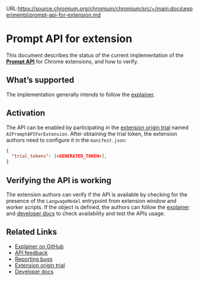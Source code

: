 URL:https://source.chromium.org/chromium/chromium/src/+/main:docs\experiments\prompt-api-for-extension.md
# Prompt API for extension

This document describes the status of the current implementation of the
[**Prompt API**](https://github.com/webmachinelearning/prompt-api) for Chrome
extensions, and how to verify.

## What’s supported

The implementation generally intends to follow the
[explainer](https://github.com/explainers-by-googlers/prompt-api).

## Activation

The API can be enabled by participating in the
[extension origin trial](https://developer.chrome.com/blog/prompt-api-origin-trial)
named `AIPromptAPIForExtension`. After obtaining the trial token, the
extension authors need to configure it in the `manifest.json`:

```json
{
  "trial_tokens": [<GENERATED_TOKEN>],
}
```

## Verifying the API is working

The extension authors can verify if the API is available by checking for the
presence of the `LanguageModel` entrypoint from extension window and worker
scripts. If the object is defined, the authors can follow the
[explainer](https://github.com/explainers-by-googlers/prompt-api) and
[developer docs](https://developer.chrome.com/docs/extensions/ai/prompt-api)
to check availability and test the APIs usage.

## Related Links

- [Explainer on GitHub](https://github.com/webmachinelearning/prompt-api)
- [API feedback](https://github.com/webmachinelearning/prompt-api/issues)
- [Reporting bugs](https://issues.chromium.org/issues/new?component=1583624)
- [Extension origin trial](https://developer.chrome.com/blog/prompt-api-origin-trial)
- [Developer docs](https://developer.chrome.com/docs/extensions/ai/prompt-api)
